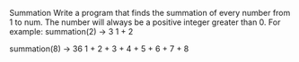 Summation
Write a program that finds the summation of every number from 1 to num. The number will always be a positive integer greater than 0.
For example:
summation(2) -> 3
1 + 2

summation(8) -> 36
1 + 2 + 3 + 4 + 5 + 6 + 7 + 8